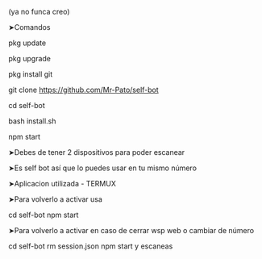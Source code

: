 (ya no funca creo)

➤Comandos

pkg update

pkg upgrade

pkg install git

git clone https://github.com/Mr-Pato/self-bot

cd self-bot

bash install.sh

npm start

➤Debes de tener 2 dispositivos para poder escanear 

➤Es self bot así que lo puedes usar en tu mismo número

➤Aplicacion utilizada - TERMUX

➤Para volverlo a activar usa 

cd self-bot
npm start

➤Para volverlo a activar en caso de cerrar wsp web o cambiar de número

cd self-bot
rm session.json
npm start y escaneas 
